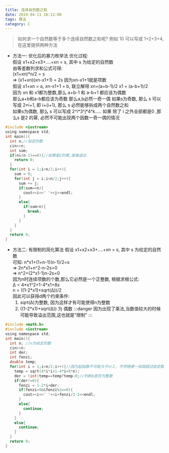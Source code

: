 ```yaml
---
title: 连续自然数之和
date: 2019-04-11 16:12:00
tags: 算法
category: C
---
```



> 如何求一个自然数等于多个连续自然数之和呢? 例如 10 可以写成 1+2+3+4, 在这里提供两种方法
- 方法一: 优化后的暴力枚举法
优化过程:   
假设 x1+x2+x3+....+xn = s, 其中 s 为给定的自然数  
由等差数列求和公式可得:    
(x1+xn)\*n/2 = s  
=> (x1+xn)(xn-x1+1) = 2s 因为xn-x1+1就是项数  
假设 x1+xn = a, xn-x1+1 = b, 联立解得 xn=(a+b-1)/2    x1 = (a-b+1)/2  
因为 xn 和 x1都为整数,那么 a+b-1 和 a-b+1 都应该为偶数  
那么a+b和a-b都应该为奇数
那么a,b必然一奇一偶
如果s为奇数, 那么 s 可以写成 2\*i+1, 即 i+(i+1), 那么 s 必然能够拆成两个自然数之和  
如果s为偶数, 那么 s 可以写成 2^i\*3^j\*4^k..... 如果 除了 i  之外全部都是0 ,那么s 是2 的幂, 必然不可能出现两个因数一奇一偶的情况  

```c
#include <iostream>
using namespace std;
int main(){
  int n;//给定的数
  cin>>n;
  int sum;
  if(n&(n-1)==0){//如果是2的幂,直接退出
    return 0;
  }
  for(int i = 1;i<n/2;i++){
    sum = 0;
    for(int j = i;i<n/2;j++){
      sum += j;
      if(sum==n){
        cout<<i<<' '<<j<<endl;
      }
      else{
        if(sum>n){
          break;
        }
      }
    }
  }
  return 0;
}
```

- 方法二: 有限制的简化算法
假设 x1+x2+x3+....+xn = s, 其中 s 为给定的自然数  
可知: n\*x1+(1+n-1)(n-1)/2=s  
=> 2n\*x1+n^2-n-2s=0  
=> n^2+(2\*x1-1)n-2s=0  
因为n时连续项数的个数,那么它必然是一个正整数, 根据求根公式:  
Δ = 4\*x1^2+1-4\*x1+8s  
n = ((1-2\*x1)+sqrt(Δ))/2  
因此可以获得d两个约束条件:  
  1. sqrt(Δ)为整数, 因为这样才有可能使得n为整数
  2. ((1-2\*x1)+sqrt(Δ)) 为 偶数
:::danger
因为出现了乘法,当数值较大的时候可能导致溢出范围,这也就是"限制"
:::
```c
#include <math.h>
#include <iostream>
using namespace std;
int main(){
  int n; //n为给定的数
  cin>>n;
  int der;
  int fenzi;
  double temp;
  for(int i = 1;i<n/2;i++){//因为起始数不可能大于n/2, 不然随便一加就超过给定数了
    temp = sqrt(4*i*i+1-4*i+8*n);
    der = (int)temp==temp?temp:0;//判断Δ是否为整数
    if(der!=0){
      fenzi = 1-2*i+der;
      if(fenzi>0&&fenzi%2==0){
        cout<<i<<' '<<i+fenzi/2-1<<endl;
      }
      else{
        continue;
      }
    }
    else{
      continue;
    }
  }
  return 0;
}
```

